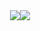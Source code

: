 <div style="display:flex;justify-content:center;"><img src="https://i0.hdslb.com/bfs/article/0746af17b6f02b57fad1f1d34af8fa2b22d3cc94.gif@480w_270h_progressive.webp" />
<img src="https://i0.hdslb.com/bfs/article/a2f2456a90e8b645306735ef6762240c03d2c420.gif@480w_270h_progressive.webp" /></div>

